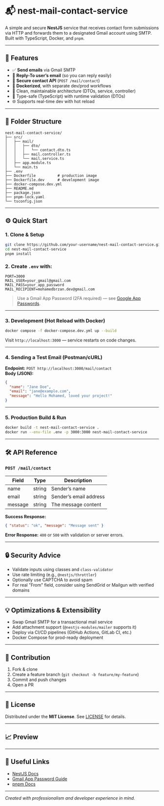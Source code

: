 # 📬 nest-mail-contact-service

&#x20;&#x20;

A simple and secure **NestJS** service that receives contact form submissions via HTTP and forwards them to a designated Gmail account using SMTP. Built with TypeScript, Docker, and `pnpm`.

---

## 🚀 Features

- ✅ **Send emails** via Gmail SMTP
- 🔀 **Reply-To user’s email** (so you can reply easily)
- 📩 **Secure contact API** (`POST /mail/contact`)
- 🐳 **Dockerized**, with separate dev/prod workflows
- 🧱 Clean, maintainable architecture (DTOs, service, controller)
- 💜 Type-safe (TypeScript) with runtime validation (DTOs)
- 🌐 Supports real-time dev with hot reload

---

## 📁 Folder Structure

```
nest-mail-contact-service/
├── src/
│   ├── mail/
│   │   ├── dto/
│   │   │   └── contact.dto.ts
│   │   ├── mail.controller.ts
│   │   └── mail.service.ts
│   ├── app.module.ts
│   └── main.ts
├── .env
├── Dockerfile          # production image
├── Dockerfile.dev      # development image
├── docker-compose.dev.yml
├── README.md
├── package.json
├── pnpm-lock.yaml
└── tsconfig.json
```

---

## ⚙️ Quick Start

### 1. Clone & Setup

```bash
git clone https://github.com/your-username/nest-mail-contact-service.git
cd nest-mail-contact-service
pnpm install
```

### 2. Create `.env` with:

```env
PORT=3000
MAIL_USER=your_gmail@gmail.com
MAIL_PASS=your_app_password
MAIL_RECIPIENT=mohamedbrzan.dev@gmail.com
```

> Use a Gmail App Password (2FA required) — see [Google App Passwords](https://myaccount.google.com/apppasswords).

---

### 3. Development (Hot Reload with Docker)

```bash
docker compose -f docker-compose.dev.yml up --build
```

Visit `http://localhost:3000` — service restarts on code changes.

---

### 4. Sending a Test Email (Postman/cURL)

**Endpoint:** `POST http://localhost:3000/mail/contact`\
**Body (JSON):**

```json
{
  "name": "Jane Doe",
  "email": "jane@example.com",
  "message": "Hello Mohamed, loved your project!"
}
```

---

### 5. Production Build & Run

```bash
docker build -t nest-mail-contact-service .
docker run --env-file .env -p 3000:3000 nest-mail-contact-service
```

---

## 🛠️ API Reference

### `POST /mail/contact`

| Field   | Type   | Description            |
| ------- | ------ | ---------------------- |
| name    | string | Sender’s name          |
| email   | string | Sender’s email address |
| message | string | The message content    |

**Success Response:**

```json
{ "status": "ok", "message": "Message sent" }
```

**Error Response:** `400` or `500` with validation or server errors.

---

## 🔒 Security Advice

- Validate inputs using classes and `class-validator`
- Use rate limiting (e.g., `@nestjs/throttler`)
- Optionally use CAPTCHA to avoid spam
- For real "From" field, consider using SendGrid or Mailgun with verified domains

---

## 💡 Optimizations & Extensibility

- Swap Gmail SMTP for a transactional mail service
- Add attachment support (`@nestjs-modules/mailer` supports it)
- Deploy via CI/CD pipelines (GitHub Actions, GitLab CI, etc.)
- Docker Compose for prod-ready deployment

---

## 🌟 Contribution

1. Fork & clone
2. Create a feature branch (`git checkout -b feature/my-feature`)
3. Commit and push changes
4. Open a PR

---

## 📓 License

Distributed under the **MIT License**. See [LICENSE](LICENSE) for details.

---

## 📈 Preview



---

## 🔗 Useful Links

- [NestJS Docs](https://docs.nestjs.com/)
- [Gmail App Password Guide](https://support.google.com/accounts/answer/185833)
- [pnpm Docs](https://pnpm.io/)

---

*Created with professionalism and developer experience in mind.*

